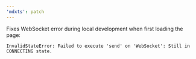 ```yaml
---
'mdxts': patch
---
```


Fixes WebSocket error during local development when first loading the page:

```
InvalidStateError: Failed to execute 'send' on 'WebSocket': Still in CONNECTING state.
```
